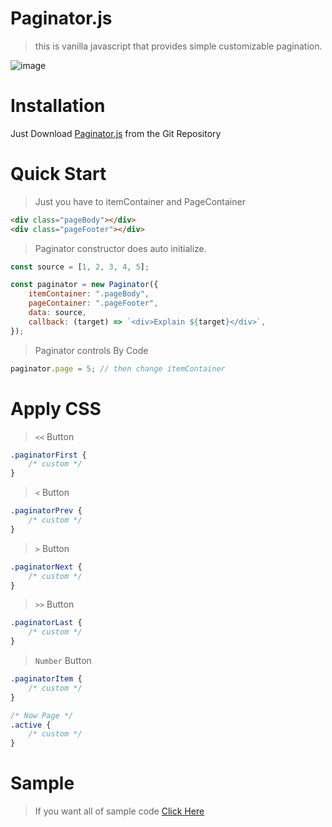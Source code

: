 # Paginator.js

> this is vanilla javascript that provides simple customizable pagination.

![image](https://user-images.githubusercontent.com/68111814/236253290-de985669-5d1c-4220-9fe9-9e74ac977b18.png)


# Installation

Just Download [Paginator.js](https://github.com/Aierse/Paginator/blob/main/src/Paginator.js) from the Git Repository

# Quick Start

> Just you have to itemContainer and PageContainer

```html
<div class="pageBody"></div>
<div class="pageFooter"></div>
```

> Paginator constructor does auto initialize.

```js
const source = [1, 2, 3, 4, 5];

const paginator = new Paginator({
	itemContainer: ".pageBody",
	pageContainer: ".pageFooter",
	data: source,
	callback: (target) => `<div>Explain ${target}</div>`,
});
```

> Paginator controls By Code

```js
paginator.page = 5; // then change itemContainer
```

# Apply CSS

> `<<` Button

```css
.paginatorFirst {
	/* custom */
}
```

> `<` Button

```css
.paginatorPrev {
	/* custom */
}
```

> `>` Button

```css
.paginatorNext {
	/* custom */
}
```

> `>>` Button

```css
.paginatorLast {
	/* custom */
}
```

> `Number` Button

```css
.paginatorItem {
	/* custom */
}

/* Now Page */
.active {
	/* custom */
}
```

# Sample

> If you want all of sample code [Click Here](https://github.com/Aierse/Paginator/blob/main/sample.html)
